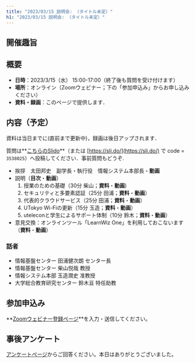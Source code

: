 ```yaml
---
title: "2023/03/15 説明会: （タイトル未定）"
h1: "2023/03/15 説明会: （タイトル未定）"
---
```


## 開催趣旨


## 概要

- **日時**：2023/3/15（水） 15:00-17:00（終了後も質問を受け付けます）
- **場所**：オンライン（Zoomウェビナー；下の「参加申込み」からお申し込みください）
- **資料・録画**：このページで提供します．

## 内容（予定）

資料は当日までに(直前まで更新中)，録画は後日アップされます．

質問は**[こちらのSlido](https://app.sli.do/event/1zk7tdadzgzShkmJf2vts6/live/questions)**（または [https://sli.do/](https://sli.do/) で code = `3538025`）へ投稿してください．事前質問もどうぞ.

- 挨拶　太田邦史　副学長・執行役　情報システム本部長・**動画**
- 説明（**目次**・**動画**）
    1. 授業のための基礎（30分 柴山；**資料**・**動画**)
    1. セキュリティと多要素認証（25分 田浦；**資料**・**動画**）
    1. 代表的クラウドサービス（25分 田浦；**資料**・**動画**）
    1. UTokyo Wi-Fiの更新（15分 玉造；**資料**・**動画**）
    1. uteleconと学生によるサポート体制（10分 鈴木；**資料**・**動画**）
- 意見交換：オンラインツール「LearnWiz One」を利用しておこないます （**資料**・**動画**）

### 話者

- 情報基盤センター 田浦健次朗 センター長
- 情報基盤センター 柴山悦哉 教授
- 情報システム本部 玉造潤史 准教授
- 大学総合教育研究センター 鈴木亘 特任助教

## 参加申込み

**[Zoomウェビナー登録ページ](https://u-tokyo-ac-jp.zoom.us/webinar/register/WN_a6JnGJdpSj6TQIc37Z9WKA)**を入力・送信してください。

## 事後アンケート

[アンケートページ]()からご回答ください。本日はありがとうございました。

